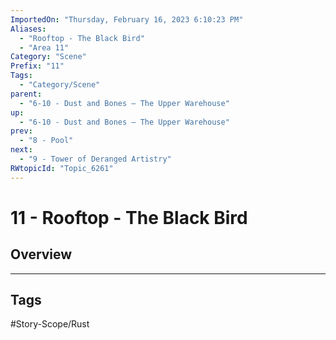 ```yaml
---
ImportedOn: "Thursday, February 16, 2023 6:10:23 PM"
Aliases:
  - "Rooftop - The Black Bird"
  - "Area 11"
Category: "Scene"
Prefix: "11"
Tags:
  - "Category/Scene"
parent:
  - "6-10 - Dust and Bones – The Upper Warehouse"
up:
  - "6-10 - Dust and Bones – The Upper Warehouse"
prev:
  - "8 - Pool"
next:
  - "9 - Tower of Deranged Artistry"
RWtopicId: "Topic_6261"
---
```

# 11 - Rooftop - The Black Bird
## Overview

---
## Tags
#Story-Scope/Rust

